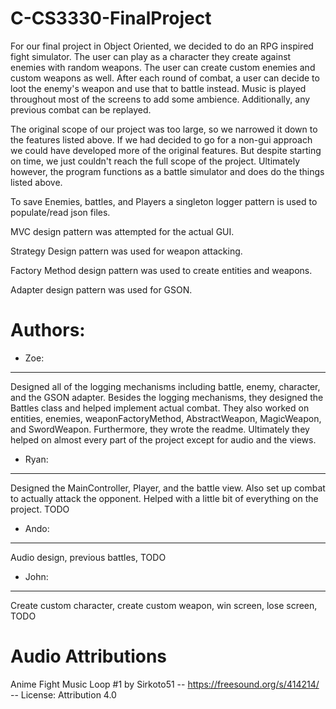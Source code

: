 # C-CS3330-FinalProject

For our final project in Object Oriented, we decided to do an RPG inspired fight simulator. The user can play as a character they create against enemies with random weapons. The user can create custom enemies and custom weapons as well. After each round of combat, a user can decide to loot the enemy's weapon and use that to battle instead. Music is played throughout most of the screens to add some ambience. Additionally, any previous combat can be replayed. 

The original scope of our project was too large, so we narrowed it down to the features listed above. If we had decided to go for a non-gui approach we could have developed more of the original features. But despite starting on time, we just couldn't reach the full scope of the project. Ultimately however, the program functions as a battle simulator and does do the things listed above.

To save Enemies, battles, and Players a singleton logger pattern is used to populate/read json files. 

MVC design pattern was attempted for the actual GUI.

Strategy Design pattern was used for weapon attacking.

Factory Method design pattern was used to create entities and weapons.

Adapter design pattern was used for GSON.

# Authors:
- Zoe:
-----------------------
Designed all of the logging mechanisms including battle, enemy, character, and the GSON adapter. Besides the logging mechanisms, they designed the Battles class and helped implement actual combat. They also worked on entities, enemies, weaponFactoryMethod, AbstractWeapon, MagicWeapon, and SwordWeapon. Furthermore, they wrote the readme. Ultimately they helped on almost every part of the project except for audio and the views.
- Ryan:
-------------------------------
Designed the MainController, Player, and the battle view. Also set up combat to actually attack the opponent. Helped with a little bit of everything on the project. TODO
- Ando:
--------------------------------
Audio design, previous battles, TODO
- John:
--------------------------------
Create custom character, create custom weapon, win screen, lose screen, TODO

# Audio Attributions
Anime Fight Music Loop #1 by Sirkoto51 -- https://freesound.org/s/414214/ -- License: Attribution 4.0
